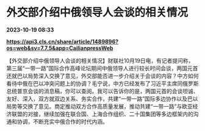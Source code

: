 # 外交部介绍中俄领导人会谈的相关情况

**2023-10-19 08:33**

**https://api3.cls.cn/share/article/1489896?os=web&sv=7.7.5&app=CailianpressWeb**

【外交部介绍中俄领导人会谈的相关情况】财联社10月19日电，有记者提问称，第三届“一带一路”国际合作高峰论坛期间中俄领导人进行较长时间会谈，两国元首还就巴以局势深入交换了意见，外交部能否进一步介绍关于会谈的内容？中方如何看待中俄在巴以冲突问题上的协调？毛宁说，中方已经发布了习近平主席同俄罗斯总统普京会谈的消息稿，你可以查阅。我可以告诉你的是，两国元首的会谈坦诚、友好、深入，双方就双边关系、务实合作，共建“一带一路”国际多边协作以及巴以局势等交换了意见。商定推动双方合作高质量发展，推动共建“一带一路”与欧亚经济联盟的对接，继续加强在联合国、上海合作组织、二十国集团等多边框架内的沟通和协调，不断充实中俄合作的时代内涵。